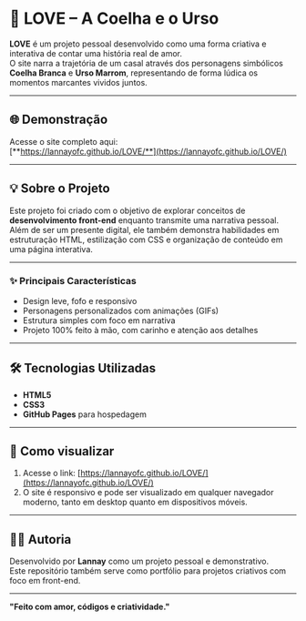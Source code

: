 # 💖 LOVE – A Coelha e o Urso

**LOVE** é um projeto pessoal desenvolvido como uma forma criativa e interativa de contar uma história real de amor.  
O site narra a trajetória de um casal através dos personagens simbólicos **Coelha Branca** e **Urso Marrom**, representando de forma lúdica os momentos marcantes vividos juntos.

---

## 🌐 Demonstração

Acesse o site completo aqui:  
[**https://lannayofc.github.io/LOVE/**](https://lannayofc.github.io/LOVE/)

---

## 💡 Sobre o Projeto

Este projeto foi criado com o objetivo de explorar conceitos de **desenvolvimento front-end** enquanto transmite uma narrativa pessoal.  
Além de ser um presente digital, ele também demonstra habilidades em estruturação HTML, estilização com CSS e organização de conteúdo em uma página interativa.

---

### ✨ Principais Características

- Design leve, fofo e responsivo
- Personagens personalizados com animações (GIFs)
- Estrutura simples com foco em narrativa
- Projeto 100% feito à mão, com carinho e atenção aos detalhes

---

## 🛠️ Tecnologias Utilizadas

- **HTML5**
- **CSS3**
- **GitHub Pages** para hospedagem

---

## 📲 Como visualizar

1. Acesse o link: [https://lannayofc.github.io/LOVE/](https://lannayofc.github.io/LOVE/)
2. O site é responsivo e pode ser visualizado em qualquer navegador moderno, tanto em desktop quanto em dispositivos móveis.

---

## 👩‍💻 Autoria

Desenvolvido por **Lannay** como um projeto pessoal e demonstrativo.  
Este repositório também serve como portfólio para projetos criativos com foco em front-end.

---

**"Feito com amor, códigos e criatividade."**
